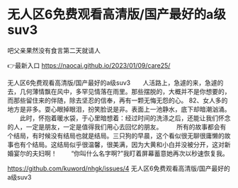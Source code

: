 # 无人区6免费观看高清版/国产最好的a级suv3
吧父亲果然没有食言第二天就请人

👉最新入口 https://naocai.github.io/2023/01/09/care25/

无人区6免费观看高清版/国产最好的a级suv3　　人活路上，急遽的来，急遽的去，几何薄情飘在风中，多罕见情落在雨里。那些摆脱的，大概并不是你想要的，而那些留住来的伴随，除去坚忍的信奉，再有一颗无悔无怨的心。
	82、女人多的地方是非多。耍心眼掉眼泪，扮笑脸说是非。表面上一池静水，底下却暗潮汹涌。
　　此时，怀抱着暖水袋，于心里暗想着：经过时间的洗涤之后，还能让我们怀念的人，一定是朋友，一定是值得我们用心去回忆的朋友。
　　所有的故事都会有个结局，有时候没有结局也就是结局。三只狗的早晨，这个看似很无聊很庸懒的故事也有个结局。这结局似乎很温馨，很美满，因为大黄和小白并没被分开，这对新婚宴尔的夫妇啊！
　　“你叫什么名字啊?”我盯着屏幕蓄意她再次以秒速恢复我。

https://github.com/kuword/nhgk/issues/4
无人区6免费观看高清版/国产最好的a级suv3
